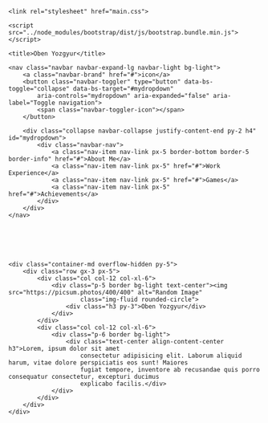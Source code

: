<!doctype html>
<html lang="en">

<head>
    <meta charset="utf-8">
    <meta http-equiv="X-UA-Compatible" content="IE=edge">
    <meta name="viewport" content="width=device-width, initial-scale=1">

    <link rel="stylesheet" href="main.css">

    <script src="../node_modules/bootstrap/dist/js/bootstrap.bundle.min.js"></script>

    <title>Oben Yozgyur</title>
</head>

<body>


    <nav class="navbar navbar-expand-lg navbar-light bg-light">
        <a class="navbar-brand" href="#">icon</a>
        <button class="navbar-toggler" type="button" data-bs-toggle="collapse" data-bs-target="#mydropdown"
            aria-controls="mydropdown" aria-expanded="false" aria-label="Toggle navigation">
            <span class="navbar-toggler-icon"></span>
        </button>

        <div class="collapse navbar-collapse justify-content-end py-2 h4" id="mydropdown">
            <div class="navbar-nav">
                <a class="nav-item nav-link px-5 border-bottom border-5 border-info" href="#">About Me</a>
                <a class="nav-item nav-link px-5" href="#">Work Experience</a>
                <a class="nav-item nav-link px-5" href="#">Games</a>
                <a class="nav-item nav-link px-5" href="#">Achievements</a>
            </div>
        </div>
    </nav>






    <div class="container-md overflow-hidden py-5">
        <div class="row gx-3 px-5">
            <div class="col col-12 col-xl-6">
                <div class="p-5 border bg-light text-center"><img src="https://picsum.photos/400/400" alt="Random Image"
                        class="img-fluid rounded-circle">
                    <div class="h3 py-3">Oben Yozgyur</div>
                </div>
            </div>
            <div class="col col-12 col-xl-6">
                <div class="p-6 border bg-light">
                    <div class="text-center align-content-center h3">Lorem, ipsum dolor sit amet
                        consectetur adipisicing elit. Laborum aliquid harum, vitae dolore perspiciatis eos sunt! Maiores
                        fugiat tempore, inventore ab recusandae quis porro consequatur consectetur, excepturi ducimus
                        explicabo facilis.</div>
                </div>
            </div>
        </div>
    </div>
</body>

</html>